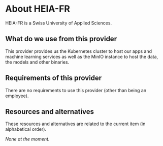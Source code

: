 # About HEIA-FR

HEIA-FR is a Swiss University of Applied Sciences.

## What do we use from this provider

This provider provides us the Kubernetes cluster to host our apps and machine learning services as well as the MinIO instance to host the data, the models and other binaries.

## Requirements of this provider

There are no requirements to use this provider (other than being an employee).

## Resources and alternatives

These resources and alternatives are related to the current item (in alphabetical order).

_None at the moment._
